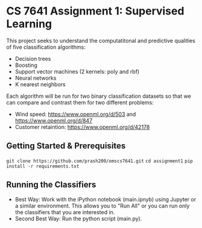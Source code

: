 # CS 7641 Assignment 1: Supervised Learning

This project seeks to understand the computatitonal and predictive qualities of five classification algorithms:
- Decision trees
- Boosting
- Support vector machines (2 kernels: poly and rbf)
- Neural networks
- K nearest neighbors

Each algorithm will be run for two binary classification datasets so that we can compare and contrast them for two different problems:
- Wind speed: https://www.openml.org/d/503 and https://www.openml.org/d/847
- Customer retaintion: https://www.openml.org/d/42178

## Getting Started & Prerequisites
`git clone https://github.com/prash200/omscs7641.git`
`cd assignment1`
`pip install -r requirements.txt`

## Running the Classifiers
- Best Way: Work with the iPython notebook (main.ipnyb) using Jupyter or a similar environment. This allows you to "Run All" or you can run only the classifiers that you are interested in.
- Second Best Way: Run the python script (main.py).
